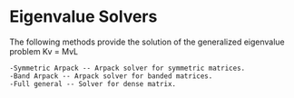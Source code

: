 Eigenvalue Solvers
==================

The following methods provide the solution of the generalized eigenvalue problem Kv = MvL

    -Symmetric Arpack -- Arpack solver for symmetric matrices.
    -Band Arpack -- Arpack solver for banded matrices.
	-Full general -- Solver for dense matrix.
